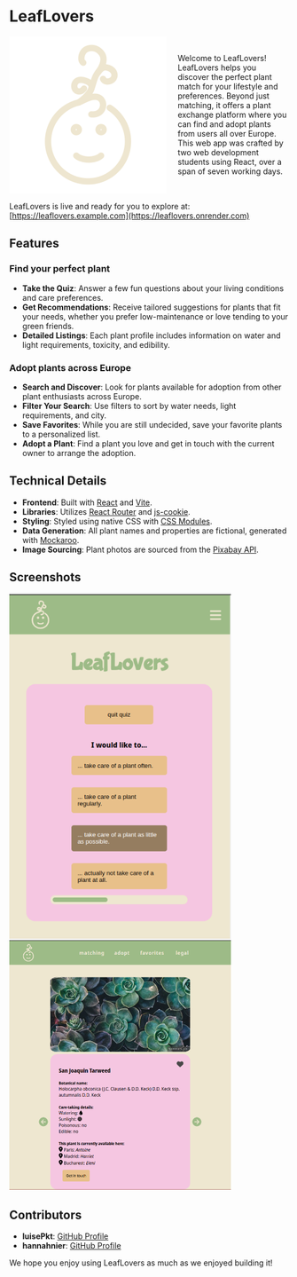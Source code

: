 # LeafLovers

<!-- Welcome to LeafLovers! LeafLovers helps you discover the perfect plant match for your lifestyle and preferences. Beyond just matching, it offers a plant exchange platform where you can find and adopt plants from users all over Europe. This web app was crafted by two web development students using React, over a span of seven working days.

![LeafLovers Logo](/src/assets/logo_klein_farbig.svg) -->

<div style="display: flex; align-items: center;">
    <img src="/src/assets/logo_klein_farbig.svg" alt="LeafLovers Logo" style="margin-right: 20px;">
    <p>Welcome to LeafLovers! LeafLovers helps you discover the perfect plant match for your lifestyle and preferences. Beyond just matching, it offers a plant exchange platform where you can find and adopt plants from users all over Europe. This web app was crafted by two web development students using React, over a span of seven working days.</p>
</div>

LeafLovers is live and ready for you to explore at: [https://leaflovers.example.com](https://leaflovers.onrender.com)

## Features

### Find your perfect plant

- **Take the Quiz**: Answer a few fun questions about your living conditions and care preferences.
- **Get Recommendations**: Receive tailored suggestions for plants that fit your needs, whether you prefer low-maintenance or love tending to your green friends.
- **Detailed Listings**: Each plant profile includes information on water and light requirements, toxicity, and edibility.

### Adopt plants across Europe

- **Search and Discover**: Look for plants available for adoption from other plant enthusiasts across Europe.
- **Filter Your Search**: Use filters to sort by water needs, light requirements, and city.
- **Save Favorites**: While you are still undecided, save your favorite plants to a personalized list.
- **Adopt a Plant**: Find a plant you love and get in touch with the current owner to arrange the adoption.

## Technical Details

- **Frontend**: Built with [React](https://reactjs.org/) and [Vite](https://vitejs.dev/).
- **Libraries**: Utilizes [React Router](https://github.com/ReactTraining/react-router) and [js-cookie](https://github.com/js-cookie/js-cookie).
- **Styling**: Styled using native CSS with [CSS Modules](https://github.com/css-modules/css-modules).
- **Data Generation**: All plant names and properties are fictional, generated with [Mockaroo](https://www.mockaroo.com/).
- **Image Sourcing**: Plant photos are sourced from the [Pixabay API](https://pixabay.com/api/docs/).

## Screenshots

<img src="./src/assets/screenshots/leaflovers_screenshot1.png" alt="App Screenshot of quiz" width="400">
<img src="./src/assets/screenshots/leaflovers_screeshot2.png" alt="App Screenshot of plant information" width="400">

## Contributors

- **luisePkt**: [GitHub Profile](https://github.com/luisePkt)
- **hannahnier**: [GitHub Profile](https://github.com/hannahnier)

We hope you enjoy using LeafLovers as much as we enjoyed building it!
